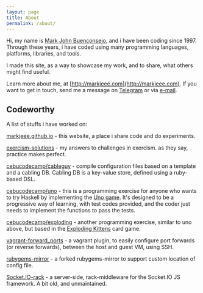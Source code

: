 ```yaml
---
layout: page
title: About
permalink: /about/
---
```


Hi, my name is [Mark John Buenconsejo](https://www.google.com.ph/search?q=Mark+John+Buenconsejo), and i have been coding
since 1997. Through these years, i have coded using
many programming languages, platforms, libraries, and tools.

I made this site, as a way to showcase my work, and to share, what
others might find useful.

Learn more about me, at [http://markjeee.com](http://markjeee.com). If
you want to get in touch, send me a message on [Telegram](https://t.me/markjeee) or via [e-mail](mailto:hi@markjeee.com).

## Codeworthy

A list of stuffs i have worked on:

[markjeee.github.io](https://github.com/markjeee/markjeee.github.io) - this website, a place i share code and do experiments.

[exercism-solutions](https://github.com/markjeee/exercism-solutions) - my answers to challenges in exercism. as they say, practice makes perfect.

[cebucodecamp/cableguy](https://github.com/cebucodecamp/cableguy) - compile configuration files based on a template and a cabling DB. Cabling DB is a key-value store, defined using a ruby-based DSL.

[cebucodecamp/uno](https://github.com/cebucodecamp/uno) - this is a programming exercise for anyone who wants to try Haskell by implementing the [Uno game](https://en.wikipedia.org/wiki/Uno_(card_game)). It's designed to be a progressive way of learning, with test codes provided, and the coder just needs to implement the functions to pass the tests.

[cebucodecamp/exploding](https://github.com/cebucodecamp/exploding) - another programming exercise, similar to uno above, but based in the [Exploding Kittens](https://www.explodingkittens.com/) card game.

[vagrant-forward_ports](https://github.com/markjeee/vagrant-forward_ports) - a vagrant plugin, to easily configure port forwards (or reverse forwards), between the host and guest VM, using SSH.

[rubygems-mirror](https://github.com/markjeee/rubygems-mirror) - a forked rubygems-mirror to support custom location of config file.

[Socket.IO-rack](https://github.com/markjeee/Socket.IO-rack) - a server-side, rack-middleware for the Socket.IO JS framework. A bit old, and unmaintained.
